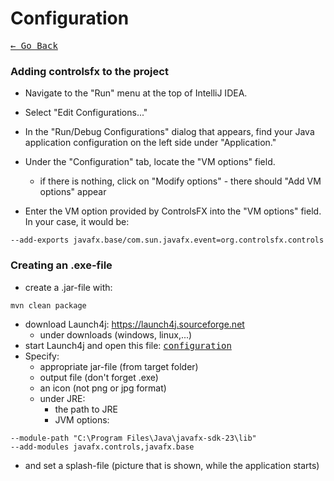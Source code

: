 # Configuration

[<kbd>&larr; Go Back</kbd>](../../README.md)

### Adding controlsfx to the project

- Navigate to the "Run" menu at the top of IntelliJ IDEA.

- Select "Edit Configurations..."

- In the "Run/Debug Configurations" dialog that appears, find your Java application configuration on the left side
  under "Application."

- Under the "Configuration" tab, locate the "VM options" field.
    - if there is nothing, click on "Modify options" - there should "Add VM options" appear

- Enter the VM option provided by ControlsFX into the "VM options" field. In your case, it would be:

```
--add-exports javafx.base/com.sun.javafx.event=org.controlsfx.controls
```

### Creating an .exe-file

- create a .jar-file with:

```
mvn clean package
```

- download Launch4j: https://launch4j.sourceforge.net
    - under downloads (windows, linux,...)
- start Launch4j and open this file: [<kbd>configuration</kbd>](../../config/launch_config.xml)
- Specify:
    - appropriate jar-file (from target folder)
    - output file (don't forget .exe)
    - an icon (not png or jpg format)
    - under JRE:
        - the path to JRE
        - JVM options:

```
--module-path "C:\Program Files\Java\javafx-sdk-23\lib"
--add-modules javafx.controls,javafx.base
```

- and set a splash-file (picture that is shown, while the application starts)